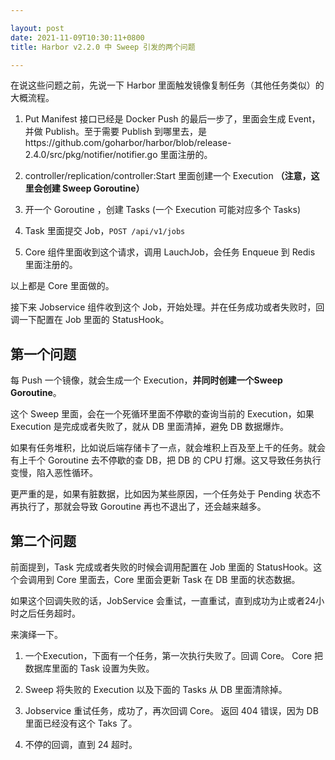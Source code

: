 ```yaml
---

layout: post
date: 2021-11-09T10:30:11+0800
title: Harbor v2.2.0 中 Sweep 引发的两个问题

---
```


在说这些问题之前，先说一下 Harbor 里面触发镜像复制任务（其他任务类似）的大概流程。

1. Put Manifest 接口已经是 Docker Push 的最后一步了，里面会生成 Event，并做 Publish。至于需要 Publish 到哪里去，是https://github.com/goharbor/harbor/blob/release-2.4.0/src/pkg/notifier/notifier.go 里面注册的。

2. controller/replication/controller:Start 里面创建一个 Execution **（注意，这里会创建 Sweep Goroutine）**

3. 开一个 Goroutine ，创建 Tasks (一个 Execution 可能对应多个 Tasks)

4. Task 里面提交 Job，`POST /api/v1/jobs`

5. Core 组件里面收到这个请求，调用 LauchJob，会任务 Enqueue 到 Redis 里面注册的。

以上都是 Core 里面做的。

接下来 Jobservice 组件收到这个 Job，开始处理。并在任务成功或者失败时，回调一下配置在 Job 里面的 StatusHook。

<!--more-->

## 第一个问题

每 Push 一个镜像，就会生成一个 Execution，**并同时创建一个Sweep Goroutine**。

这个 Sweep 里面，会在一个死循环里面不停歇的查询当前的 Execution，如果 Execution 是完成或者失败了，就从 DB 里面清掉，避免 DB 数据爆炸。

如果有任务堆积，比如说后端存储卡了一点，就会堆积上百及至上千的任务。就会有上千个 Goroutine 去不停歇的查 DB，把 DB 的 CPU 打爆。这又导致任务执行变慢，陷入恶性循环。

更严重的是，如果有脏数据，比如因为某些原因，一个任务处于 Pending 状态不再执行了，那就会导致 Goroutine 再也不退出了，还会越来越多。

## 第二个问题

前面提到，Task 完成或者失败的时候会调用配置在 Job 里面的 StatusHook。这个会调用到 Core 里面去，Core 里面会更新 Task 在 DB 里面的状态数据。

如果这个回调失败的话，JobService 会重试，一直重试，直到成功为止或者24小时之后任务超时。

来演绎一下。

1. 一个Execution，下面有一个任务，第一次执行失败了。回调 Core。 Core 把数据库里面的 Task 设置为失败。

2. Sweep 将失败的 Execution 以及下面的 Tasks 从 DB 里面清除掉。

3. Jobservice 重试任务，成功了，再次回调 Core。 返回 404 错误，因为 DB 里面已经没有这个 Taks 了。

4. 不停的回调，直到 24 超时。
